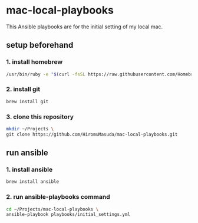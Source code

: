 # mac-local-playbooks

This Ansible playbooks are for the initial setting of my local mac.

## setup beforehand
### 1. install homebrew

```sh
/usr/bin/ruby -e "$(curl -fsSL https://raw.githubusercontent.com/Homebrew/install/master/install)"
```

### 2. install git

```sh
brew install git
```

### 3. clone this repository

```sh
mkdir ~/Projects \
git clone https://github.com/HiromuMasuda/mac-local-playbooks.git
```

## run ansible

### 1. install ansible

```sh
brew install ansible
```

### 2. run ansible-playbooks command

```sh
cd ~/Projects/mac-local-playbooks \
ansible-playbook playbooks/initial_settings.yml
```
